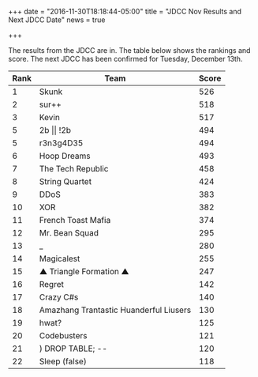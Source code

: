 +++
date = "2016-11-30T18:18:44-05:00"
title = "JDCC Nov Results and Next JDCC Date"
news = true

+++

The results from the JDCC are in. The table below shows the rankings and score. The next JDCC has been confirmed for Tuesday, December 13th. 

<!--more-->

<table class="table table-striped">
  <thead>
    <tr>
      <th>Rank</th>
      <th>Team</th>
      <th>Score</th>
    </tr>
  </thead>
  <tbody>
    <tr>
      <td>1</td>
      <td>Skunk</td>
      <td>526</td>
    </tr>
    <tr>
      <td>2</td>
      <td>sur++</td>
      <td>518</td>
    </tr>
    <tr>
      <td>3</td>
      <td>Kevin</td>
      <td>517</td>
    </tr>
    <tr>
      <td>5</td>
      <td>2b || !2b</td>
      <td>494</td>
    </tr>
    <tr>
      <td>5</td>
      <td>r3n3g4D35</td>
      <td>494</td>
    </tr>
    <tr>
      <td>6</td>
      <td>Hoop Dreams</td>
      <td>493</td>
    </tr>
    <tr>
      <td>7</td>
      <td>The Tech Republic</td>
      <td>458</td>
    </tr>
    <tr>
      <td>8</td>
      <td>String Quartet</td>
      <td>424</td>
    </tr>
    <tr>
      <td>9</td>
      <td>DDoS</td>
      <td>383</td>
    </tr>
    <tr>
      <td>10</td>
      <td>XOR</td>
      <td>382</td>
    </tr>
    <tr>
      <td>11</td>
      <td>French Toast Mafia</td>
      <td>374</td>
    </tr>
    <tr>
      <td>12</td>
      <td>Mr. Bean Squad</td>
      <td>295</td>
    </tr>
    <tr>
      <td>13</td>
      <td>_</td>
      <td>280</td>
    </tr>
    <tr>
      <td>14</td>
      <td>Magicalest</td>
      <td>255</td>
    </tr>
    <tr>
      <td>15</td>
      <td>▲ Triangle Formation ▲</td>
      <td>247</td>
    </tr>
    <tr>
      <td>16</td>
      <td>Regret</td>
      <td>142</td>
    </tr>
    <tr>
      <td>17</td>
      <td>Crazy C#s</td>
      <td>140</td>
    </tr>
    <tr>
      <td>18</td>
      <td>Amazhang Trantastic Huanderful Liusers</td>
      <td>130</td>
    </tr>
    <tr>
      <td>19</td>
      <td>hwat?</td>
      <td>125</td>
    </tr>
    <tr>
      <td>20</td>
      <td>Codebusters</td>
      <td>121</td>
    </tr>
    <tr>
      <td>21</td>
      <td>) DROP TABLE; --</td>
      <td>120</td>
    </tr>
    <tr>
      <td>22</td>
      <td>Sleep (false)</td>
      <td>118</td>
    </tr>
  </tbody>
</table>